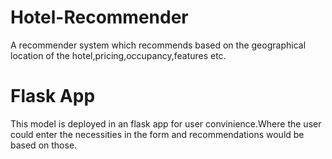 # Hotel-Recommender
A recommender system which recommends based on the geographical location of the hotel,pricing,occupancy,features etc. 

# Flask App
This model is deployed in an flask app for user convinience.Where the user could enter the necessities in the form and recommendations would be based on those.
